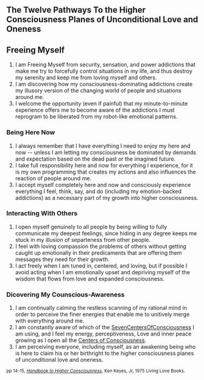 <div id="wikitext">

<div style="display: none;">

Summary:the twelve pathways to higher consciousness Parent:(Main.)<span
class="wikiword">[HandbookToHigherConsciousness](http://wiki.tamouse.org?n=Main.HandbookToHigherConsciousness?action=print)</span>
<span
class="wikiword">[IncludeMe](http://wiki.tamouse.org?n=Main.IncludeMe?action=edit)[?](http://wiki.tamouse.org?n=Main.IncludeMe?action=edit)</span>:[HandbookToHigherConsciousness](http://wiki.tamouse.org?n=Main.HandbookToHigherConsciousness?action=print)
Categories:[Humanism](http://wiki.tamouse.org?n=Category.Humanism),[Articles](http://wiki.tamouse.org?n=Category.Articles)
Tags: mindfulness, consciousness

</div>

<div class="vspace">

</div>

The Twelve Pathways To the Higher Consciousness Planes of Unconditional Love and Oneness
----------------------------------------------------------------------------------------

Freeing Myself
--------------

1.  I am Freeing Myself from security, sensation, and power addictions
    that make me try to forcefully control situations in my life, and
    thus destroy my serenity and keep me from loving myself and others.
2.  I am discovering how my consciousness-dominating addictions create
    my illusory version of the changing world of people and situations
    around me.
3.  I welcome the opportunity (even if painful) that my minute-to-minute
    experience offers me to become aware of the addictions I must
    reprogram to be liberated from my robot-like emotional patterns.

<div class="vspace">

</div>

### Being Here Now

1.  I always remember that I have everything I need to enjoy my here and
    now -- unless I am letting my consciousness be dominated by demands
    and expectation based on the dead past or the imagined future.
2.  I take full responsibility here and now for everything I experience,
    for it is my own programming that creates my actions and also
    influences the reaction of people around me.
3.  I accept myself completely here and now and consciously experience
    everything I feel, think, say, and do (including my emotion-backed
    addictions) as a necessary part of my growth into higher
    consciousness.

<div class="vspace">

</div>

### Interacting With Others

1.  I open myself genuinely to all people by being willing to fully
    communicate my deepest feelings, since hiding in any degree keeps me
    stuck in my illusion of separteness from other people.
2.  I feel with loving compassion the problems of others without getting
    caught up emotionally in their predicaments that are offering them
    messages they need for their growth.
3.  I act freely when I am tuned in, centered, and loving, but if
    possible I avoid acting when I am emotionally upset and depriving
    myself of the wisdom that flows from love and expanded
    consciousness.

<div class="vspace">

</div>

### Dicovering My Counscious-Awareness

1.  I am continually calming the restless scanning of my rational mind
    in order to perceive the finer energies that enable me to unitively
    merge with everything around me.
2.  I am constantly aware of which of the <span
    class="wikiword">[SevenCentersOfConsciousness](http://wiki.tamouse.org?n=Main.SevenCentersOfConsciousness?action=print)</span>
    I am using, and I feel my energy, perceptiveness, Love and inner
    peace growing as I open all the [Centers of
    Consciousness](http://wiki.tamouse.org?n=Main.SevenCentersOfConsciousness?action=print).
3.  I am perceiving everyone, including myself, as an awakening being
    who is here to claim his or her birthright to the higher
    consciousness planes of unconditional love and oneness.

<span style="font-size:83%">pp 14-15, [*Handbook to Higher
Consciousness*](http://wiki.tamouse.org?n=Main.HandbookToHigherConsciousness?action=print),
Ken Keyes, Jr, 1975 Living Love Books.</span>

<div class="vspace">

</div>

</div>
